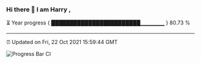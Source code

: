 ### Hi there 👋 I am Harry , 

⏳ Year progress { ████████████████████████▁▁▁▁▁▁ } 80.73 %

---

⏰ Updated on Fri, 22 Oct 2021 15:59:44 GMT

![Progress Bar CI](https://github.com/duykhang68/duykhang68/workflows/Progress%20Bar%20CI/badge.svg)
